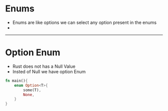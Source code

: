 #  Enums
- Enums are like options we can select any option present in the enums
- 




---
# Option Enum
- Rust does not has a Null Value 
- Insted of Null we have option Enum 
```rust
fn main(){
    enum Option<T>{
        some(T),
        None,
    }
}
```
